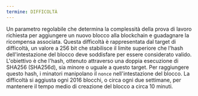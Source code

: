```yaml
---
termine: DIFFICOLTÀ
---
```


Un parametro regolabile che determina la complessità della prova di lavoro richiesta per aggiungere un nuovo blocco alla blockchain e guadagnare la ricompensa associata. Questa difficoltà è rappresentata dal target di difficoltà, un valore a 256 bit che stabilisce il limite superiore che l'hash dell'intestazione del blocco deve soddisfare per essere considerato valido. L'obiettivo è che l'hash, ottenuto attraverso una doppia esecuzione di SHA256 (SHA256d), sia minore o uguale a questo target. Per raggiungere questo hash, i minatori manipolano il `nonce` nell'intestazione del blocco. La difficoltà si aggiusta ogni 2016 blocchi, o circa ogni due settimane, per mantenere il tempo medio di creazione del blocco a circa 10 minuti.